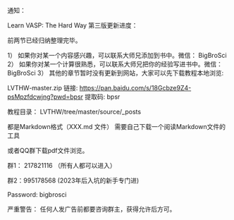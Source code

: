 通知：


Learn VASP: The Hard Way 第三版更新进度：

前两节已经归纳整理完毕。 

1） 如果你对某一个内容感兴趣，可以联系大师兄添加到书中。微信： BigBroSci
2） 如果你对某一个计算很熟悉，可以联系大师兄把你的经验写进书中。微信：BigBroSci
3） 其他的章节暂时没有更新到网站，大家可以先下载教程本地浏览: 

LVTHW-master.zip
链接: https://pan.baidu.com/s/18Gcbze9Z4-psMpzfdcwjng?pwd=bpsr 提取码: bpsr

教程目录： LVTHW/tree/master/source/_posts

都是Markdown格式（XXX.md 文件） 需要自己下载一个阅读Markdown文件的工具


或者QQ群下载pdf文件浏览。

群1： 217821116 （所有人都可以进入）

群2：995178568    (2023年后入坑的新手专门进)

Password: bigbrosci


严重警告：
任何人发广告前都要咨询群主，获得允许后方可。
